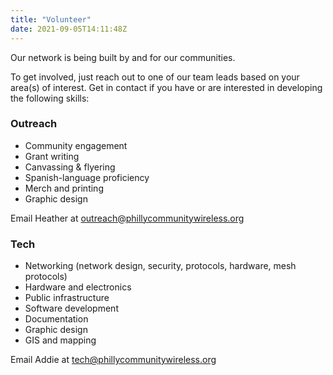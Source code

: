 ```yaml
---
title: "Volunteer"
date: 2021-09-05T14:11:48Z
---
```


Our network is being built by and for our communities.

To get involved, just reach out to one of our team leads based on your area(s) of interest. Get in contact if you have or are interested in developing the following skills:

### Outreach

- Community engagement
- Grant writing
- Canvassing & flyering
- Spanish-language proficiency
- Merch and printing
- Graphic design

Email Heather at outreach@phillycommunitywireless.org

### Tech

- Networking (network design, security, protocols, hardware, mesh protocols)
- Hardware and electronics
- Public infrastructure
- Software development
- Documentation
- Graphic design
- GIS and mapping

Email Addie at tech@phillycommunitywireless.org
